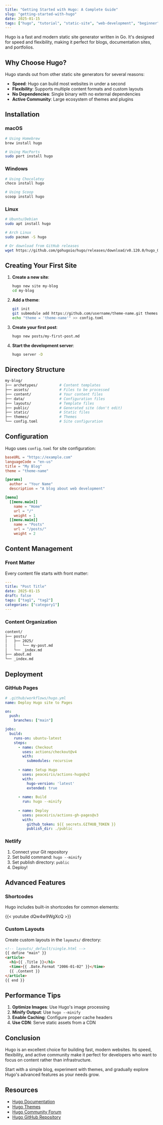 ```yaml
---
title: "Getting Started with Hugo: A Complete Guide"
slug: "getting-started-with-hugo"
date: 2025-01-15
tags: ["hugo", "tutorial", "static-site", "web-development", "beginner"]
---
```


Hugo is a fast and modern static site generator written in Go. It's designed for speed and flexibility, making it perfect for blogs, documentation sites, and portfolios.

<!--more-->

## Why Choose Hugo?

Hugo stands out from other static site generators for several reasons:

- **Speed**: Hugo can build most websites in under a second
- **Flexibility**: Supports multiple content formats and custom layouts
- **No Dependencies**: Single binary with no external dependencies
- **Active Community**: Large ecosystem of themes and plugins

## Installation

### macOS

```bash
# Using Homebrew
brew install hugo

# Using MacPorts
sudo port install hugo
```

### Windows

```bash
# Using Chocolatey
choco install hugo

# Using Scoop
scoop install hugo
```

### Linux

```bash
# Ubuntu/Debian
sudo apt install hugo

# Arch Linux
sudo pacman -S hugo

# Or download from GitHub releases
wget https://github.com/gohugoio/hugo/releases/download/v0.120.0/hugo_0.120.0_Linux-64bit.tar.gz
```

## Creating Your First Site

1. **Create a new site**:
   ```bash
   hugo new site my-blog
   cd my-blog
   ```

2. **Add a theme**:
   ```bash
   git init
   git submodule add https://github.com/username/theme-name.git themes/theme-name
   echo "theme = 'theme-name'" >> config.toml
   ```

3. **Create your first post**:
   ```bash
   hugo new posts/my-first-post.md
   ```

4. **Start the development server**:
   ```bash
   hugo server -D
   ```

## Directory Structure

```bash
my-blog/
├── archetypes/          # Content templates
├── assets/              # Files to be processed
├── content/             # Your content files
├── data/                # Configuration files
├── layouts/             # Template files
├── public/              # Generated site (don't edit)
├── static/              # Static files
├── themes/              # Themes
└── config.toml          # Site configuration
```

## Configuration

Hugo uses `config.toml` for site configuration:

```toml
baseURL = "https://example.com"
languageCode = "en-us"
title = "My Blog"
theme = "theme-name"

[params]
  author = "Your Name"
  description = "A blog about web development"

[menu]
  [[menu.main]]
    name = "Home"
    url = "/"
    weight = 1
  [[menu.main]]
    name = "Posts"
    url = "/posts/"
    weight = 2
```

## Content Management

### Front Matter

Every content file starts with front matter:

```yaml
---
title: "Post Title"
date: 2025-01-15
draft: false
tags: ["tag1", "tag2"]
categories: ["category1"]
---
```

### Content Organization

```bash
content/
├── posts/
│   ├── 2025/
│   │   └── my-post.md
│   └── _index.md
├── about.md
└── _index.md
```

## Deployment

### GitHub Pages

```yaml
# .github/workflows/hugo.yml
name: Deploy Hugo site to Pages

on:
  push:
    branches: ["main"]

jobs:
  build:
    runs-on: ubuntu-latest
    steps:
      - name: Checkout
        uses: actions/checkout@v4
        with:
          submodules: recursive
      
      - name: Setup Hugo
        uses: peaceiris/actions-hugo@v2
        with:
          hugo-version: 'latest'
          extended: true
      
      - name: Build
        run: hugo --minify
      
      - name: Deploy
        uses: peaceiris/actions-gh-pages@v3
        with:
          github_token: ${{ secrets.GITHUB_TOKEN }}
          publish_dir: ./public
```

### Netlify

1. Connect your Git repository
2. Set build command: `hugo --minify`
3. Set publish directory: `public`
4. Deploy!

## Advanced Features

### Shortcodes

Hugo includes built-in shortcodes for common elements:

{{< youtube dQw4w9WgXcQ >}}

### Custom Layouts

Create custom layouts in the `layouts/` directory:

```html
<!-- layouts/_default/single.html -->
{{ define "main" }}
<article>
  <h1>{{ .Title }}</h1>
  <time>{{ .Date.Format "2006-01-02" }}</time>
  {{ .Content }}
</article>
{{ end }}
```

## Performance Tips

1. **Optimize Images**: Use Hugo's image processing
2. **Minify Output**: Use `hugo --minify`
3. **Enable Caching**: Configure proper cache headers
4. **Use CDN**: Serve static assets from a CDN

## Conclusion

Hugo is an excellent choice for building fast, modern websites. Its speed, flexibility, and active community make it perfect for developers who want to focus on content rather than infrastructure.

Start with a simple blog, experiment with themes, and gradually explore Hugo's advanced features as your needs grow.

## Resources

- [Hugo Documentation](https://gohugo.io/documentation/)
- [Hugo Themes](https://themes.gohugo.io/)
- [Hugo Community Forum](https://discourse.gohugo.io/)
- [Hugo GitHub Repository](https://github.com/gohugoio/hugo)
